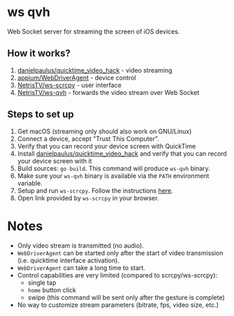 # ws qvh

Web Socket server for streaming the screen of iOS devices.

## How it works?

1. [danielpaulus/quicktime_video_hack](https://github.com/danielpaulus/quicktime_video_hack) - video streaming
2. [appium/WebDriverAgent](https://github.com/appium/WebDriverAgent) - device control
3. [NetrisTV/ws-scrcpy](https://github.com/NetrisTV/ws-scrcpy) - user interface
4. [NetrisTV/ws-qvh](https://github.com/NetrisTV/ws-qvh) - forwards the video stream over Web Socket

## Steps to set up

1. Get macOS (streaming only should also work on GNU/Linux)
2. Connect a device, accept "Trust This Computer".
3. Verify that you can record your device screen with QuickTime
4. Install [danielpaulus/quicktime_video_hack](https://github.com/danielpaulus/quicktime_video_hack) and verify that you can record your device screen with it
5. Build sources: `go build`. This command will produce `ws-qvh` binary.
6. Make sure your `ws-qvh` binary is available via the `PATH` environment variable.
7. Setup and run `ws-scrcpy`. Follow the instructions [here](https://github.com/NetrisTV/ws-scrcpy#ws-qvh).
8. Open link provided by `ws-scrcpy` in your browser.
   
# Notes

* Only video stream is transmitted (no audio).
* `WebDriverAgent` can be started only after the start of video transmission (i.e. quicktime interface activation).
* `WebDriverAgent` can take a long time to start.
* Control capabilities are very limited (compared to scrcpy/ws-scrcpy): 
   * single tap
   * `home` button click
   * swipe (this command will be sent only after the gesture is complete)
* No way to customize stream parameters (bitrate, fps, video size, etc.)
